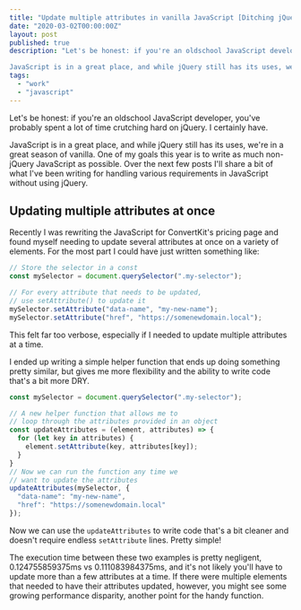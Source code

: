 ```yaml
---
title: "Update multiple attributes in vanilla JavaScript [Ditching jQuery: Part 1]"
date: "2020-03-02T00:00:00Z"
layout: post
published: true
description: "Let's be honest: if you're an oldschool JavaScript developer, you've probably spent a lot of time crutching hard on jQuery. I certainly have.

JavaScript is in a great place, and while jQuery still has its uses, we're in a great season of vanilla."
tags:
  - "work"
  - "javascript"
---
```


Let's be honest: if you're an oldschool JavaScript developer, you've probably spent a lot of time crutching hard on jQuery. I certainly have.

JavaScript is in a great place, and while jQuery still has its uses, we're in a great season of vanilla. One of my goals this year is to write as much non-jQuery JavaScript as possible. Over the next few posts I'll share a bit of what I've been writing for handling various requirements in JavaScript without using jQuery.

## Updating multiple attributes at once

Recently I was rewriting the JavaScript for ConvertKit's pricing page and found myself needing to update several attributes at once on a variety of elements. For the most part I could have just written something like:

```javascript
// Store the selector in a const
const mySelector = document.querySelector(".my-selector");

// For every attribute that needs to be updated,
// use setAttribute() to update it
mySelector.setAttribute("data-name", "my-new-name");
mySelector.setAttribute("href", "https://somenewdomain.local");
```

This felt far too verbose, especially if I needed to update multiple attributes at a time.

I ended up writing a simple helper function that ends up doing something pretty similar, but gives me more flexibility and the ability to write code that's a bit more DRY.

```javascript
const mySelector = document.querySelector(".my-selector");

// A new helper function that allows me to
// loop through the attributes provided in an object
const updateAttributes = (element, attributes) => {
  for (let key in attributes) {
    element.setAttribute(key, attributes[key]);
  }
}
// Now we can run the function any time we
// want to update the attributes
updateAttributes(mySelector, {
  "data-name": "my-new-name",
  "href": "https://somenewdomain.local"
});
```

Now we can use the `updateAttributes` to write code that's a bit cleaner and doesn't require endless `setAttribute` lines. Pretty simple!

The execution time between these two examples is pretty negligent, 0.124755859375ms vs 0.111083984375ms, and it's not likely you'll have to update more than a few attributes at a time. If there were multiple elements that needed to have their attributes updated, however, you might see some growing performance disparity, another point for the handy function.